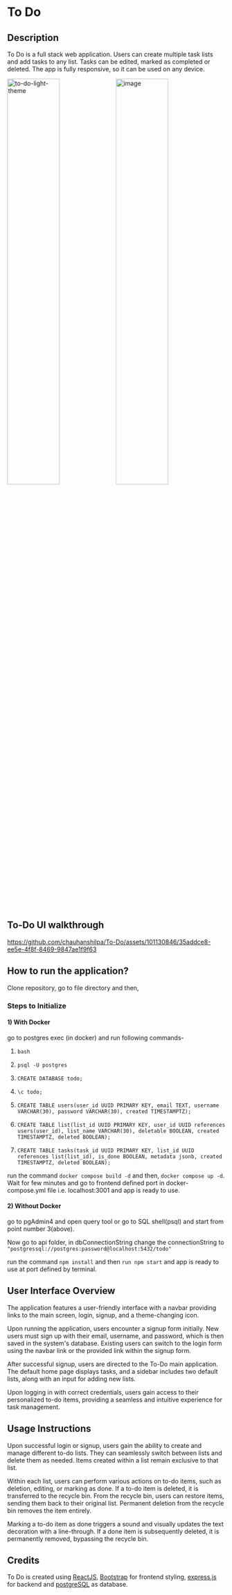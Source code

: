 # To Do

## Description

To Do is a full stack web application. Users can create multiple task lists and add tasks to any list. Tasks can be edited, marked as completed or deleted. The app is fully responsive, so it can be used on any device.

<p float="center"><img width=49% alt="to-do-light-theme" src="https://github.com/chauhanshilpa/To-Do/assets/101130846/e9e87e63-321d-4283-a6c2-d6bef013f067"> <img width=49% alt="image" src="https://github.com/chauhanshilpa/To-Do/assets/101130846/67ed720f-6e1f-4052-82a0-ceba42e3eac8"></p>


## To-Do UI walkthrough

https://github.com/chauhanshilpa/To-Do/assets/101130846/35addce8-ee5e-4f8f-8469-9847ae1f9f63


## How to run the application?

Clone repository, go to file directory and then, 

### Steps to Initialize
 
#### 1) With Docker

 go to postgres exec (in docker) and run following commands-

1.  `bash`

2.  `psql -U postgres`

3.  `CREATE DATABASE todo;`

4.  `\c todo;`

5.  `CREATE TABLE users(user_id UUID PRIMARY KEY, email TEXT, username VARCHAR(30), password VARCHAR(30), created TIMESTAMPTZ);`

6.  `CREATE TABLE list(list_id UUID PRIMARY KEY, user_id UUID references users(user_id), list_name VARCHAR(30), deletable BOOLEAN, created TIMESTAMPTZ, deleted BOOLEAN);`

7.  `CREATE TABLE tasks(task_id UUID PRIMARY KEY, list_id UUID references list(list_id), is_done BOOLEAN, metadata jsonb, created TIMESTAMPTZ, deleted BOOLEAN);`

run the command `docker compose build -d` and then, `docker compose up -d`. Wait for few minutes and go to frontend defined port in docker-compose.yml file i.e. localhost:3001 and app is ready to use.

#### 2) Without Docker

go to pgAdmin4 and open query tool or go to SQL shell(psql) and start from point number 3(above).

 Now go to api folder, in dbConnectionString change the connectionString to `"postgressql://postgres:password@localhost:5432/todo"` 

run the command `npm install` and then `run npm start` and app is ready to use at port defined by terminal.

## User Interface Overview

The application features a user-friendly interface with a navbar providing links to the main screen, login, signup, and a theme-changing icon.

Upon running the application, users encounter a signup form initially. New users must sign up with their email, username, and password, which is then saved in the system's database. Existing users can switch to the login form using the navbar link or the provided link within the signup form.

After successful signup, users are directed to the To-Do main application. The default home page displays tasks, and a sidebar includes two default lists, along with an input for adding new lists.

Upon logging in with correct credentials, users gain access to their personalized to-do items, providing a seamless and intuitive experience for task management.

## Usage Instructions

Upon successful login or signup, users gain the ability to create and manage different to-do lists. They can seamlessly switch between lists and delete them as needed. Items created within a list remain exclusive to that list.

Within each list, users can perform various actions on to-do items, such as deletion, editing, or marking as done. If a to-do item is deleted, it is transferred to the recycle bin. From the recycle bin, users can restore items, sending them back to their original list. Permanent deletion from the recycle bin removes the item entirely.

Marking a to-do item as done triggers a sound and visually updates the text decoration with a line-through. If a done item is subsequently deleted, it is permanently removed, bypassing the recycle bin.

## Credits

 To Do is created using [ReactJS](https://react.dev/), [Bootstrap](https://getbootstrap.com/) for frontend styling, [express.js](https://expressjs.com/) for backend and [postgreSQL](https://www.postgresql.org/) as database. 

